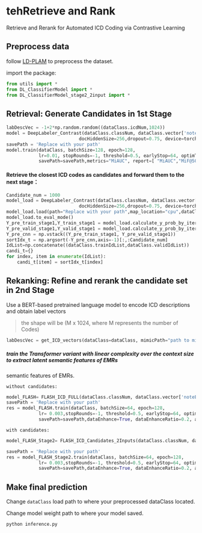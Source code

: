 # tehRetrieve and Rank 

Retrieve and Rerank for Automated ICD Coding via Contrastive Learning

## Preprocess data

follow [LD-PLAM](https://github.com/CSUBioGroup/LD-PLAM) to preprocess the dataset.

import the package:

```python
from utils import *
from DL_ClassifierModel import *
from DL_ClassifierModel_stage2_2input import *
```

## Retrieval: Generate Candidates in 1st Stage

```python
labDescVec = -1+2*np.random.random((dataClass.icdNum,1024))
model = DeepLabeler_Contrast(dataClass.classNum, dataClass.vector['noteEmbedding'], docEmbedding, labDescVec,cnnHiddenSize=256, contextSizeList=[3,4,5],
                           docHiddenSize=256,dropout=0.75, device=torch.device('cuda:0'),temp_para=0.05)
savePath = 'Replace with your path'
model.train(dataClass, batchSize=128, epoch=128,
            lr=0.01, stopRounds=-1, threshold=0.5, earlyStop=64, optimType='Lamb',schedulerType='cosine',warmup_ratio=0.03,
            savePath=savePath,metrics="MiAUC", report=[ "MiAUC","MiF@50","MiF@100","MiF@500","MiF@1000"])
```

#### Retrieve the closest ICD codes as candidates and forward them to the next stage：

```python
Candidate_num = 1000
model_load = DeepLabeler_Contrast(dataClass.classNum, dataClass.vector['noteEmbedding'], docEmbedding, labDescVec,cnnHiddenSize=256, contextSizeList=[3,4,5],
                           docHiddenSize=256,dropout=0.75, device=torch.device('cuda:0'),temp_para=0.05)
model_load.load(path="Replace with your path",map_location="cpu",dataClass = dataClass)
model_load.to_eval_mode()
Y_pre_train_stage1,Y_train_stage1 = model_load.calculate_y_prob_by_iterator(dataClass.one_epoch_batch_data_stream(64, type='train', device=torch.device("cuda:0")))
Y_pre_valid_stage1,Y_valid_stage1 = model_load.calculate_y_prob_by_iterator(dataClass.one_epoch_batch_data_stream(64, type='valid', device=torch.device("cuda:0")))
Y_pre_cnn = np.vstack((Y_pre_train_stage1, Y_pre_valid_stage1))
sortIdx_t = np.argsort(-Y_pre_cnn,axis=-1)[:,:Candidate_num]
IdList=np.concatenate((dataClass.trainIdList,dataClass.validIdList))
candi_t={}
for index, item in enumerate(IdList):
    candi_t[item] = sortIdx_t[index]
```

## Rekanking: Refine and rerank the candidate set in 2nd Stage

Use a BERT-based pretrained language model to encode ICD descriptions and obtain label vectors

> the shape will be (M x 1024, where M represents the number of Codes) 

```python
labDescVec = get_ICD_vectors(dataClass=dataClass, mimicPath="path to mimic3")
```

##### train the Transformer variant with linear complexity over the context size to extract latent semantic features of EMRs

semantic features of EMRs.

`without candidates:`

```python
model_FLASH= FLASH_ICD_FULL(dataClass.classNum, dataClass.vector['noteEmbedding'],labDescVec,seqMaxLen=4000,chunk_length=400, trans_s=300,attnList=[512],embDropout=0.2, hdnDropout=0.2, fcDropout=0.0,numLayers=2,device=torch.device("cuda:0"))
savePath = 'Replace with your path'
res = model_FLASH.train(dataClass, batchSize=64, epoch=128,
            lr= 0.003,stopRounds=-1, threshold=0.5, earlyStop=64, optimType='Lamb',schedulerType='cosine_Anneal',eta_min=0.0,
            savePath=savePath,dataEnhance=True, dataEnhanceRatio=0.2, attackTrain=True, metrics="MiF", report=[ "MiAUC","MiF","P@5","P@8","P@15"])
```

`with candidates:`

```python
model_FLASH_Stage2= FLASH_ICD_Candidates_2Inputs(dataClass.classNum, dataClass.vector['noteEmbedding'],labDescVec,seqMaxLen=4000,chunk_length=400, trans_s = 300,attnList=[512],embDropout=0.2, hdnDropout=0.2,Dropout=0.0, fcDropout=0.0,numLayers=2,device=torch.device("cuda:0"))

savePath = 'Replace with your path'
res = model_FLASH_Stage2.train(dataClass, batchSize=64, epoch=128,
            lr= 0.003,stopRounds=-1, threshold=0.5, earlyStop=64, optimType='Lamb',schedulerType='cosine_Anneal',eta_min=0.0,
            savePath=savePath,dataEnhance=True, dataEnhanceRatio=0.2, attackTrain=True, metrics="MiF", report=[ "MiAUC","MiF","P@5","P@8","P@15"], candidate_para=candi_t)
```

## Make final prediction

Change `dataClass` load path to where your preprocessed dataClass located.

Change model weight path to where your model saved.

```python
python inference.py
```

